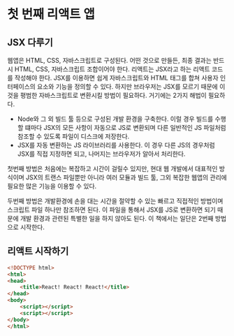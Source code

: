 # 첫 번째 리액트 앱

## JSX 다루기
웹앱은 HTML, CSS, 자바스크립트로 구성된다. 어떤 것으로 만들든, 최종 결과는 반드시 HTML, CSS, 자바스크립트 조합이어야 한다. 리액트는 JSX라고 하는 리액트 코드를 작성해야 한다. JSX를 이용하면 쉽게 자바스크립트와 HTML 태그를 합쳐 사용자 인터페이스의 요소와 기능을 정의할 수 있다. 하지만 브라우저는 JSX를 모르기 때문에 이것을 평범한 자바스크립트로 변환시킬 방법이 필요하다. 거기에는 2가지 해법이 필요하다.

- Node와 그 외 빌드 툴 등으로 구성된 개발 환경을 구축한다. 이럴 경우 빌드를 수행할 떄마다 JSX의 모든 사항이 자동으로 JS로 변환되며 다른 일반적인 JS 파일처럼 참조할 수 있도록 파일이 디스크에 저장한다. 
- JSX를 자동 변환하는 JS 라이브러리를 사용한다. 이 경우 다른 JS의 경우처럼 JSX를 직접 지정하면 되고, 나머지는 브라우저가 알아서 처리한다.

첫번째 방법은 처음에는 복잡하고 시간이 걸릴수 있지만, 현대 웹 개발에서 대표적인 방식이며 JSX의 트랜스 파일뿐만 아니라 여러 모듈과 빌드 툴, 그외 복잡한 웹앱의 관리에 필요한 많은 기능을 이용할 수 있다.

두번째 방법은 개발환경에 손을 대는 시간을 절약할 수 있는 빠르고 직접적인 방법이며 스크립트 파일 하나만 참조하면 된다. 이 파일을 통해서 JSX를 JS로 변환하면 되기 때문에 개발 환경과 관련된 특별한 일을 하지 않아도 된다. 이 책에서는 일단은 2번째 방법으로 시작한다.

## 리액트 시작하기
```html
<!DOCTYPE html>
<html>
<head>
    <title>React! React! React!</title>
</head>
<body>
    <script></script>
    <script></script>
</body>
</html>
```